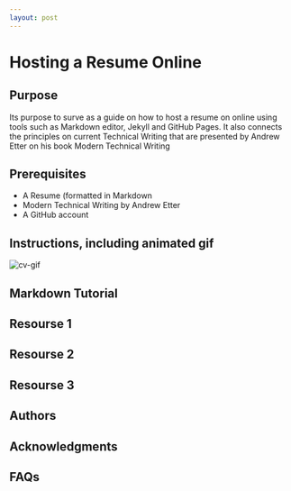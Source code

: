 ```yaml
---
layout: post
---
```


# Hosting a Resume Online



## Purpose
Its purpose to surve as a guide on how to host a resume on online using tools such as Markdown editor, Jekyll and GitHub Pages. It also connects the principles on current Technical Writing that are presented by Andrew Etter on his book Modern Technical Writing


## Prerequisites
- A Resume (formatted in Markdown
- Modern Technical Writing by Andrew Etter
- A GitHub account


## Instructions, including animated gif

![cv-gif](https://i.makeagif.com/media/3-07-2024/QaYIpx.gif)



## Markdown Tutorial



## Resourse 1



## Resourse 2



## Resourse 3



## Authors 



## Acknowledgments



## FAQs


